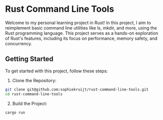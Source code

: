 # Rust Command Line Tools

Welcome to my personal learning project in Rust! In this project, I aim to reimplement basic command line utilities like ls, mkdir, and more, using the Rust programming language. This project serves as a hands-on exploration of Rust's features, including its focus on performance, memory safety, and concurrency.

## Getting Started
To get started with this project, follow these steps:

1. Clone the Repository:

```bash
git clone git@github.com:sophiekruijt/rust-command-line-tools.git
cd rust-command-line-tools
```

2. Build the Project:

```bash
cargo run
```
